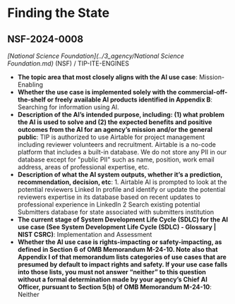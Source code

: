 # Finding the State
## NSF-2024-0008
_[National Science Foundation](../3_agency/National Science Foundation.md)_ (NSF) / TIP-ITE-ENGINES


+ **The topic area that most closely aligns with the AI use case**: Mission-Enabling
+ **Whether the use case is implemented solely with the commercial-off-the-shelf or freely available AI products identified in Appendix B**: Searching for information using AI.
+ **Description of the AI’s intended purpose, including: (1) what problem the AI is used to solve and (2) the expected benefits and positive outcomes from the AI for an agency’s mission and/or the general public**: TIP is authorized to use Airtable for project management including reviewer volunteers and recruitment.  Airtable is a no-code platform that includes a built-in database.  We do not store any PII in our database except for &quot;public PII&quot; such as name, position, work email address, areas of professional expertise, etc.
+ **Description of what the AI system outputs, whether it’s a prediction, recommendation, decision, etc**: 1. Airtable AI is prompted to look at the potential reviewers Linked In profile and identify or update the potential reviewers expertise in its database based on recent updates to professional experience in LinkedIn 2 Search existing potential Submitters database for state associated with submitters institution
+ **The current stage of System Development Life Cycle (SDLC) for the AI use case (See System Development Life Cycle (SDLC) - Glossary | NIST CSRC)**: Implementation and Assessment
+ **Whether the AI use case is rights-impacting or safety-impacting, as defined in Section 6 of OMB Memorandum M-24-10. Note also that Appendix I of that memorandum lists categories of use cases that are presumed by default to impact rights and safety. If your use case falls into those lists, you must not answer “neither” to this question without a formal determination made by your agency’s Chief AI Officer, pursuant to Section 5(b) of OMB Memorandum M-24-10**: Neither